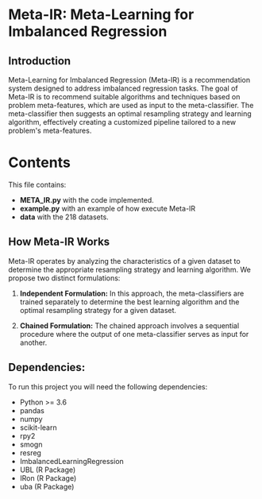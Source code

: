 # Meta-IR: Meta-Learning for Imbalanced Regression

## Introduction

Meta-Learning for Imbalanced Regression (Meta-IR) is a recommendation system designed to address imbalanced regression tasks. The goal of Meta-IR is to recommend suitable algorithms and techniques based on problem meta-features, which are used as input to the meta-classifier. The meta-classifier then suggests an optimal resampling strategy and learning algorithm, effectively creating a customized pipeline tailored to a new problem's meta-features.

# Contents
This file contains:
- **META_IR.py** with the code implemented.
- **example.py** with an example of how execute Meta-IR
- **data** with the 218 datasets.

## How Meta-IR Works

Meta-IR operates by analyzing the characteristics of a given dataset to determine the appropriate resampling strategy and learning algorithm. We propose two distinct formulations:

1. **Independent Formulation:** In this approach, the meta-classifiers are trained separately to determine the best learning algorithm and the optimal resampling strategy for a given dataset.

2. **Chained Formulation:** The chained approach involves a sequential procedure where the output of one meta-classifier serves as input for another.

## Dependencies:

To run this project you will need the following dependencies:

* Python >= 3.6
* pandas
* numpy
* scikit-learn
* rpy2
* smogn
* resreg
* ImbalancedLearningRegression
* UBL (R Package)
* IRon (R Package)
* uba (R Package)

